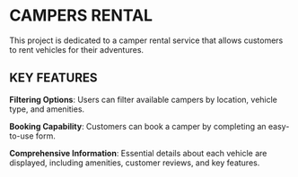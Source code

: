 # **CAMPERS RENTAL**

This project is dedicated to a camper rental service that allows customers to rent vehicles for their adventures.

## **KEY FEATURES**

**Filtering Options**: Users can filter available campers by location, vehicle type, and amenities.

**Booking Capability**: Customers can book a camper by completing an easy-to-use form.

**Comprehensive Information**: Essential details about each vehicle are displayed, including amenities, customer reviews, and key features.

